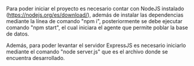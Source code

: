 Para poder iniciar el proyecto es necesario contar con NodeJS instalado (https://nodejs.org/es/download/), además de instalar las dependencias mediante la línea de comando "npm i", posteriormente se debe ejecutar comando "npm start", el cual iniciara el agente que permite poblar la base de datos.

Además, para poder levantar el servidor ExpressJS es necesario iniciarlo mediante el comando "node server.js" que es el archivo donde se encuentra desarrollado.
